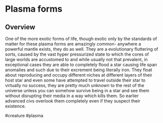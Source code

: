 # Plasma forms

## Overview

One of the more exotic forms of life, though exotic only by the standards of matter for these plasma forms are amazingly common- anywhere a powerful mantle exists, they do as well.  They are a evolutionary fluttering of sorts, caused by the vast hyper pressurized state to which the cores of large worlds are accustomed to and while usually not that prevalent, in exceptional cases they are able to completely flood a star causing life span anomalies and such due to their excrement being literally iron.  They float about reproducing and occupy different niches at different layers of their host star and even some have attempted to travel outside their star to virtually no success, they are pretty much unknown to the rest of the universe unless you can somehow survive being in a star and see them without disrupting their media in a way which kills them.  So earlier advanced civs overlook them completely even if they suspect their existence.  

#creature 
#plasma
